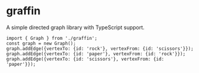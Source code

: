 # graffin

A simple directed graph library with TypeScript support.

```JS
import { Graph } from './graffin';
const graph = new Graph();
graph.addEdge({vertexTo: {id: 'rock'}, vertexFrom: {id: 'scissors'}});
graph.addEdge({vertexTo: {id: 'paper'}, vertexFrom: {id: 'rock'}});
graph.addEdge({vertexTo: {id: 'scissors'}, vertexFrom: {id: 'paper'}});
```

